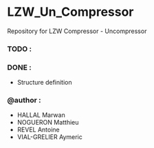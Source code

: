 # LZW_Un_Compressor
Repository for LZW Compressor - Uncompressor

### TODO :

### DONE :
* Structure definition

### @author :
* HALLAL Marwan
* NOGUERON Matthieu
* REVEL Antoine
* VIAL-GRELIER Aymeric
